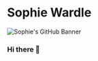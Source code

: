 <h1>Sophie Wardle</h1>

![Sophie's GitHub Banner](https://github.com/SophieWardle/SophieWardle/tree/main/assets/profileBanner.png)
### Hi there 👋

<!--
**SophieWardle/SophieWardle** is a ✨ _special_ ✨ repository because its `README.md` (this file) appears on your GitHub profile.

Here are some ideas to get you started:

- 🔭 I’m currently working on ...
- 🌱 I’m currently learning ...
- 👯 I’m looking to collaborate on ...
- 🤔 I’m looking for help with ...
- 💬 Ask me about ...
- 📫 How to reach me: ...
- 😄 Pronouns: ...
- ⚡ Fun fact: ...
-->
